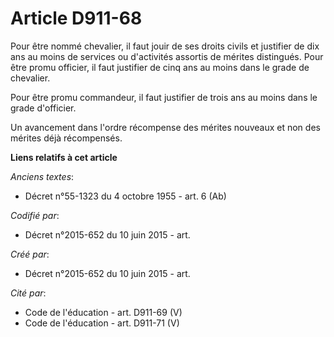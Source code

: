 # Article D911-68

Pour être nommé chevalier, il faut jouir de ses droits civils et justifier de dix ans au moins de services ou d'activités
assortis de mérites distingués. Pour être promu officier, il faut justifier de cinq ans au moins dans le grade de chevalier.

Pour être promu commandeur, il faut justifier de trois ans au moins dans le grade d'officier.

Un avancement dans l'ordre récompense des mérites nouveaux et non des mérites déjà récompensés.

**Liens relatifs à cet article**

_Anciens textes_:

  - Décret n°55-1323 du 4 octobre 1955 - art. 6 (Ab)

_Codifié par_:

  - Décret n°2015-652 du 10 juin 2015 - art.

_Créé par_:

  - Décret n°2015-652 du 10 juin 2015 - art.

_Cité par_:

  - Code de l'éducation - art. D911-69 (V)
  - Code de l'éducation - art. D911-71 (V)

